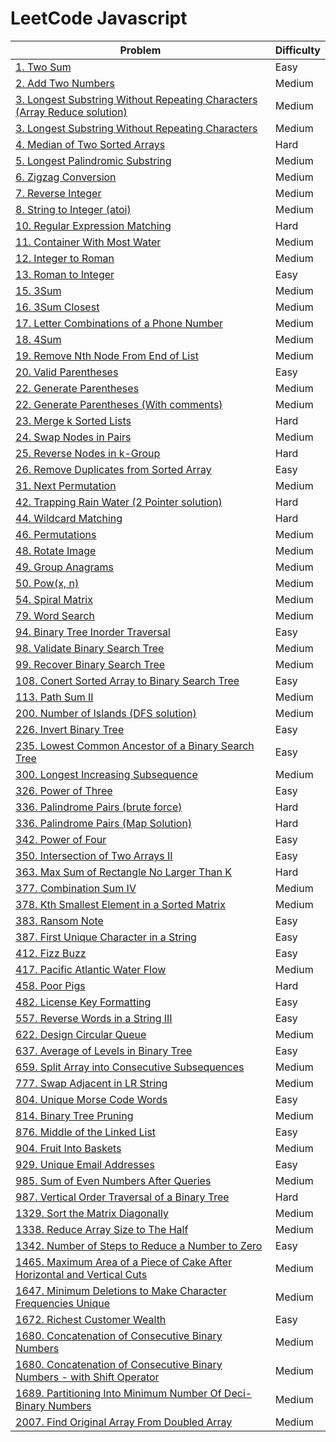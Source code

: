 # LeetCode Javascript

|Problem | Difficulty|
|---|---|
|[1. Two Sum](./Solutions/1.%20Two%20Sum.js)   | Easy   |
|[2. Add Two Numbers](./Solutions/2.%20Add%20Two%20Numbers.js)   |Medium   |
|[3. Longest Substring Without Repeating Characters (Array Reduce solution)](./Solutions/3.%20Longest%20Substring%20Without%20Repeating%20Characters%20-%20array%20reduce.js)   |Medium   |
|[3. Longest Substring Without Repeating Characters](./Solutions/3.%20Longest%20Substring%20Without%20Repeating%20Characters.js)   |Medium   |
|[4. Median of Two Sorted Arrays](./Solutions/4.%20Median%20of%20Two%20Sorted%20Arrays.js)   |Hard   |
|[5. Longest Palindromic Substring](./Solutions/5.%20Longest%20Palindromic%20Substring.js)   |Medium   |
|[6. Zigzag Conversion](./Solutions/6.%20Zigzag%20Conversion.js)   |Medium   |
|[7. Reverse Integer](./Solutions/7.%20Reverse%20Integer.js)   |Medium   |
|[8. String to Integer (atoi)](./Solutions/8.%20String%20to%20Integer%20(atoi).js)   |Medium   |
|[10. Regular Expression Matching](./Solutions/10.%20Regular%20Expression%20Matching.js)   |Hard   |
|[11. Container With Most Water](./Solutions/11.%20Container%20With%20Most%20Water.js)   |Medium   |
|[12. Integer to Roman](./Solutions/12.%20Integer%20to%20Roman.js)   |Medium   |
|[13. Roman to Integer](./Solutions/13.%20Roman%20to%20Integer.js)   |Easy   |
|[15. 3Sum](./Solutions/15.%203Sum.js)   |Medium   |
|[16. 3Sum Closest](./Solutions/16.%203Sum%20Closest.js)   |Medium   |
|[17. Letter Combinations of a Phone Number](./Solutions/17.%20Letter%20Combinations%20of%20a%20Phone%20Number.js)   |Medium   |
|[18. 4Sum](./Solutions/18.%204Sum.js)   |Medium   |
|[19. Remove Nth Node From End of List](./Solutions/19.%20Remove%20Nth%20Node%20From%20End%20of%20List.js)   |Medium   |
|[20. Valid Parentheses](./Solutions/20.%20Valid%20Parentheses.js)   |Easy   |
|[22. Generate Parentheses](./Solutions/22.%20Generate%20Parentheses.js)   |Medium   |
|[22. Generate Parentheses (With comments)](./Solutions/22.%20Generate%20Parentheses%20(With%20comments).js)   |Medium   |
|[23. Merge k Sorted Lists](./Solutions/23.%20Merge%20k%20Sorted%20Lists.js)   | Hard   |
|[24. Swap Nodes in Pairs](./Solutions/24.%20Swap%20Nodes%20in%20Pairs.js)   | Medium   |
|[25. Reverse Nodes in k-Group](./Solutions/25.%20Reverse%20Nodes%20in%20k-Group.js)   | Hard   |
|[26. Remove Duplicates from Sorted Array](./Solutions/26.%20Remove%20Duplicates%20from%20Sorted%20Array.js) | Easy|
|[31. Next Permutation](./Solutions/31.%20Next%20Permutation.js) | Medium |
|[42. Trapping Rain Water (2 Pointer solution)](./Solutions/42.%20Trapping%20Rain%20Water%20-%202pointer%20solution.js)   |Hard   |
|[44. Wildcard Matching](./Solutions/44.%20Wildcard%20Matching.js)   |Hard   |
|[46. Permutations](./Solutions/46.%20Permutations.js)   |Medium   |
|[48. Rotate Image](./Solutions/48.%20Rotate%20Image.js)   |Medium   |
|[49. Group Anagrams](./Solutions/49.%20Group%20Anagrams.js)   |Medium   |
|[50. Pow(x, n)](./Solutions/50.%20Pow(x%2C%20n).js)   |Medium   |
|[54. Spiral Matrix](./Solutions/54.%20Spiral%20Matrix.js)   |Medium   |
|[79. Word Search](./Solutions/79.%20Word%20Search.js)   |Medium   |
|[94. Binary Tree Inorder Traversal](./Solutions/94.%20Binary%20Tree%20Inorder%20Traversal.js)   |Easy   |
|[98. Validate Binary Search Tree](./Solutions/98.%20Validate%20Binary%20Search%20Tree.js)   |Medium   |
|[99. Recover Binary Search Tree](./Solutions/99.%20Recover%20Binary%20Search%20Tree.js)   |Medium   |
|[108. Conert Sorted Array to Binary Search Tree](./Solutions/108.%20Convert%20Sorted%20Array%20to%20Binary%20Search%20Tree.js)   |Easy   |
|[113. Path Sum II](./Solutions/113.%20Path%20Sum%20II.js)   | Medium   |
|[200. Number of Islands (DFS solution)](./Solutions/200.%20Number%20of%20Islands%20-%20dfs.js)| Medium   |
|[226. Invert Binary Tree](./Solutions/226.%20Invert%20Binary%20Tree.js)| Easy   |
|[235. Lowest Common Ancestor of a Binary Search Tree](./Solutions/235.%20Lowest%20Common%20Ancestor%20of%20a%20Binary%20Search%20Tree.js)   |Easy   |
|[300. Longest Increasing Subsequence](./Solutions/300.%20Longest%20Increasing%20Subsequence.js)   |Medium   |
|[326. Power of Three](./Solutions/326.%20Power%20of%20Three.js)   |Easy   |
|[336. Palindrome Pairs (brute force)](./Solutions/336.%20Palindrome%20Pairs.js)   |Hard   |
|[336. Palindrome Pairs (Map Solution)](./Solutions/336.%20Palindrome%20Pairs%20-%20mqp.js)   |Hard   |
|[342. Power of Four](./Solutions/342.%20Power%20of%20Four.js)   |Easy   |
|[350. Intersection of Two Arrays II](./Solutions/350.%20Intersection%20of%20Two%20Arrays%20II.js)   |Easy   |
|[363. Max Sum of Rectangle No Larger Than K](./Solutions/363.%20Max%20Sum%20of%20Rectangle%20No%20Larger%20Than%20K.js)   |Hard   |
|[377. Combination Sum IV](./Solutions/377.%20Combination%20Sum%20IV.js)   |Medium   |
|[378. Kth Smallest Element in a Sorted Matrix](./Solutions/378.%20Kth%20Smallest%20Element%20in%20a%20Sorted%20Matrix.js)   |Medium   |
|[383. Ransom Note](./Solutions/383.%20Ransom%20Note.js)   |Easy   |
|[387. First Unique Character in a String](./Solutions/387.%20First%20Unique%20Character%20in%20a%20String.js)   |Easy   |
|[412. Fizz Buzz](./Solutions/412.%20Fizz%20Buzz.js)   |Easy   |
|[417. Pacific Atlantic Water Flow](./Solutions/417.%20Pacific%20Atlantic%20Water%20Flow.js)|Medium   |
|[458. Poor Pigs](./Solutions/458.%20Poor%20Pigs.js)   |Hard   |
|[482. License Key Formatting](./Solutions/482.%20License%20Key%20Formatting.js)   | Easy  |
|[557. Reverse Words in a String III](./Solutions/557.%20Reverse%20Words%20in%20a%20String%20III.js)   | Easy   |
|[622. Design Circular Queue](./Solutions/622.%20Design%20Circular%20Queue.js)   | Medium   |
|[637. Average of Levels in Binary Tree](./Solutions/637.%20Average%20of%20Levels%20in%20Binary%20Tree.js)   |Easy   |
|[659. Split Array into Consecutive Subsequences](./Solutions/659.%20Split%20Array%20into%20Consecutive%20Subsequences.js)   |Medium   |
|[777. Swap Adjacent in LR String](./Solutions/777.%20Swap%20Adjacent%20in%20LR%20String.js)   |Medium   |
|[804. Unique Morse Code Words](./Solutions/804.%20Unique%20Morse%20Code%20Words.js)   |Easy   |
|[814. Binary Tree Pruning](./Solutions/814.%20Binary%20Tree%20Pruning.js)   |Medium   |
|[876. Middle of the Linked List](./Solutions/876.%20Middle%20of%20the%20Linked%20List.js)   | Easy   |
|[904. Fruit Into Baskets](./Solutions/904.%20Fruit%20Into%20Baskets.js)   | Medium   |
|[929. Unique Email Addresses](./Solutions/929.%20Unique%20Email%20Addresses.js)   | Easy   |
|[985. Sum of Even Numbers After Queries](./Solutions/985.%20Sum%20of%20Even%20Numbers%20After%20Queries.js)   |Medium   |
|[987. Vertical Order Traversal of a Binary Tree](./Solutions/987.%20Vertical%20Order%20Traversal%20of%20a%20Binary%20Tree.js)   | Hard   |
|[1329. Sort the Matrix Diagonally](./Solutions/1329.%20Sort%20the%20Matrix%20Diagonally.js)   |Medium   |
|[1338. Reduce Array Size to The Half](./Solutions/1338.%20Reduce%20Array%20Size%20to%20The%20Half.js)   |Medium   |
|[1342. Number of Steps to Reduce a Number to Zero](./Solutions/1342.%20Number%20of%20Steps%20to%20Reduce%20a%20Number%20to%20Zero.js)   |Easy   |
|[1465. Maximum Area of a Piece of Cake After Horizontal and Vertical Cuts](./Solutions/1465.%20Maximum%20Area%20of%20a%20Piece%20of%20Cake%20After%20Horizontal%20and%20Vertical%20Cuts.js)   |Medium   |
|[1647. Minimum Deletions to Make Character Frequencies Unique](./Solutions/1647.%20Minimum%20Deletions%20to%20Make%20Character%20Frequencies%20Unique.js)   |Medium   |
|[1672. Richest Customer Wealth](./Solutions/1672.%20Richest%20Customer%20Wealth.js)   |Easy   |
|[1680. Concatenation of Consecutive Binary Numbers](./Solutions/1680.%20Concatenation%20of%20Consecutive%20Binary%20Numbers.js)   |Medium   |
|[1680. Concatenation of Consecutive Binary Numbers - with Shift Operator](./Solutions/1680.%20Concatenation%20of%20Consecutive%20Binary%20Numbers%20-%20shift%20operator.js)   |Medium   |
|[1689. Partitioning Into Minimum Number Of Deci-Binary Numbers](./Solutions/1689.%20Partitioning%20Into%20Minimum%20Number%20Of%20Deci-Binary%20Numbers.js)|Medium   |
|[2007. Find Original Array From Doubled Array](./Solutions/2007.%20Find%20Original%20Array%20From%20Doubled%20Array.js)|Medium   |

